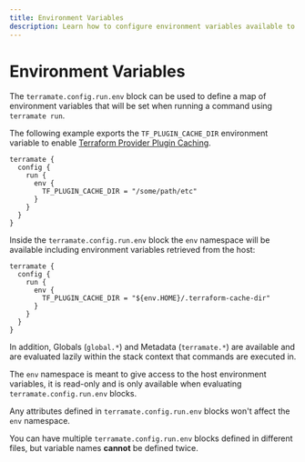 ```yaml
---
title: Environment Variables
description: Learn how to configure environment variables available to the terramate run command.
---
```


# Environment Variables

The `terramate.config.run.env` block can be used to define a map of environment variables
that will be set when running a command using `terramate run`.

The following example exports the `TF_PLUGIN_CACHE_DIR` environment variable to
enable [Terraform Provider Plugin Caching](https://www.terraform.io/cli/config/config-file#provider-plugin-cache).

```hcl
terramate {
  config {
    run {
      env {
        TF_PLUGIN_CACHE_DIR = "/some/path/etc"
      }
    }
  }
}
```

Inside the `terramate.config.run.env` block the `env` namespace will be
available including environment variables retrieved from the host:

```hcl
terramate {
  config {
    run {
      env {
        TF_PLUGIN_CACHE_DIR = "${env.HOME}/.terraform-cache-dir"
      }
    }
  }
}
```

In addition, Globals (`global.*`) and Metadata (`terramate.*`) are available and
are evaluated lazily within the stack context that commands are executed in.

The `env` namespace is meant to give access to the host environment variables,
it is read-only and is only available when evaluating `terramate.config.run.env` blocks.

Any attributes defined in `terramate.config.run.env` blocks won't affect the `env` namespace.

You can have multiple `terramate.config.run.env` blocks defined in different
files, but variable names **cannot** be defined twice.
